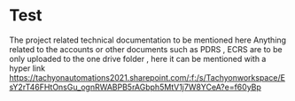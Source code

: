 # Test


The project related technical documentation to be mentioned here 
Anything related to the accounts or other documents such as PDRS , ECRS are to be only uploaded to the one drive folder , here it can be mentioned
with a hyper link https://tachyonautomations2021.sharepoint.com/:f:/s/Tachyonworkspace/EsY2rT46FHtOnsGu_ognRWABPB5rAGbph5MtV1j7W8YCeA?e=f60yBp


